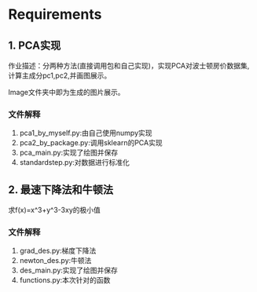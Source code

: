 # Requirements

## 1. PCA实现

作业描述：分两种方法(直接调用包和自己实现)，实现PCA对波士顿房价数据集,计算主成分pc1,pc2,并画图展示。

Image文件夹中即为生成的图片展示。

### 文件解释
1. pca1_by_myself.py:由自己使用numpy实现
2. pca2_by_package.py:调用sklearn的PCA实现
3. pca_main.py:实现了绘图并保存
4. standardstep.py:对数据进行标准化




## 2. 最速下降法和牛顿法

求f(x)=x^3+y^3-3xy的极小值

### 文件解释
1. grad_des.py:梯度下降法
2. newton_des.py:牛顿法
3. des_main.py:实现了绘图并保存
4. functions.py:本次针对的函数